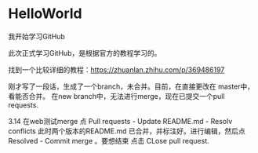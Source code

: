 # HelloWorld
我开始学习GitHub

此次正式学习GitHub，是根据官方的教程学习的。

找到一个比较详细的教程：https://zhuanlan.zhihu.com/p/369486197

刚才写了一段话，生成了一个branch，未合并。目前，在直接更改在 master中，看能否合并。
在new branch中，无法进行merge，现在已提交一个pull requests.

3.14 在web测试merge
点 Pull requests  -  Update README.md - Resolv conflicts 
此时两个版本的README.md 已合并，并标注好。进行编辑，然后点 Resolved - Commit merge 。要想结束 点击 CLose pull request.

